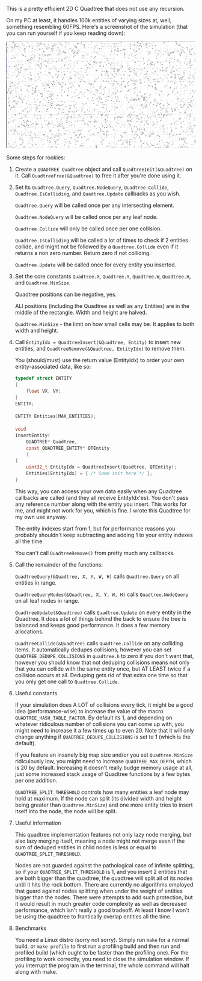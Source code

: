 This is a pretty efficient 2D C Quadtree that does not use any recursion.

On my PC at least, it handles 100k entities of varying sizes at, well, something resembling 60FPS. Here's a screenshot of the simulation (that you can run yourself if you keep reading down):

![Screenshot of the simulation](simulation.png)

Some steps for rookies:

1. Create a `QUADTREE Quadtree` object and call `QuadtreeInit(&Quadtree)` on it. Call `QuadtreeFree(&Quadtree)` to free it after you're done using it.

2. Set its `Quadtree.Query`, `Quadtree.NodeQuery`, `Quadtree.Collide`, `Quadtree.IsColliding`, and `Quadtree.Update` callbacks as you wish.

	`Quadtree.Query` will be called once per any intersecting element.

	`Quadtree.NodeQuery` will be called once per any leaf node.

	`Quadtree.Collide` will only be called once per one collision.

	`Quadtree.IsColliding` will be called a lot of times to check if 2 entities collide, and might not be followed by a `Quadtree.Collide` even if it returns a non zero number. Return zero if not colliding.

	`Quadtree.Update` will be called once for every entity you inserted.

3. Set the core constants `Quadtree.X`, `Quadtree.Y`, `Quadtree.W`, `Quadtree.H`, and `Quadtree.MinSize`.

	Quadtree positions can be negative, yes.

	ALl positions (including the Quadtree as well as any Entities) are in the middle of the rectangle. Width and height are halved.

	`Quadtree.MinSize` - the limit on how small cells may be. It applies to both width and height.

4. Call `EntityIdx = QuadtreeInsert(&Quadtree, Entity)` to insert new entities, and `QuadtreeRemove(&Quadtree, EntityIdx)` to remove them.

	You (should/must) use the return value (EntityIdx) to order your own entity-associated data, like so:

	```c
	typedef struct ENTITY
	{
		float VX, VY;
	}
	ENTITY;

	ENTITY Entities[MAX_ENTITIES];

	void
	InsertEntity(
		QUADTREE* Quadtree,
		const QUADTREE_ENTITY* QTEntity
		)
	{
		uint32_t EntityIdx = QuadtreeInsert(Quadtree, QTEntity);
		Entities[EntityIdx] = { /* Some init here */ };
	}
	```

	This way, you can access your own data easily when any Quadtree callbacks are called (and they all receive EntityIdx'es). You don't pass any reference number along with the entity you insert. This works for me, and might not work for you, which is fine. I wrote this Quadtree for my own use anyway.

	The entity indexes start from 1, but for performance reasons you probably shouldn't keep subtracting and adding 1 to your entity indexes all the time.

	You can't call `QuadtreeRemove()` from pretty much any callbacks.

5. Call the remainder of the functions:

	`QuadtreeQuery(&Quadtree, X, Y, W, H)` calls `Quadtree.Query` on all entities in range.

	`QuadtreeQueryNodes(&Quadtree, X, Y, W, H)` calls `Quadtree.NodeQuery` on all leaf nodes in range.

	`QuadtreeUpdate(&Quadtree)` calls `Quadtree.Update` on every entity in the Quadtree. It does a lot of things behind the back to ensure the tree is balanced and keeps good performance. It does a few memory allocations.

	`QuadtreeCollide(&Quadtree)` calls `Quadtree.Collide` on any colliding items. It automatically dedupes collisions, however you can set `QUADTREE_DEDUPE_COLLISIONS` in `quadtree.h` to zero if you don't want that, however you should know that not deduping collisions means not only that you can collide with the same entity once, but AT LEAST twice if a collision occurs at all. Deduping gets rid of that extra one time so that you only get one call to `Quadtree.Collide`.

6. Useful constants

	If your simulation does A LOT of collisions every tick, it might be a good idea (performance-wise) to increase the value of the macro `QUADTREE_HASH_TABLE_FACTOR`. By default its 1, and depending on whatever ridiculous number of collisions you can come up with, you might need to increase it a few times up to even 20. Note that it will only change anything if `QUADTREE_DEDUPE_COLLISIONS` is set to 1 (which is the default).

	If you feature an insanely big map size and/or you set `Quadtree.MinSize` ridiculously low, you might need to increase `QUADTREE_MAX_DEPTH`, which is 20 by default. Increasing it doesn't really budge memory usage at all, just some increased stack usage of Quadtree functions by a few bytes per one addition.

	`QUADTREE_SPLIT_THRESHOLD` controls how many entities a leaf node may hold at maximum. If the node can split (its divided width and height being greater than `Quadtree.MinSize`) and one more entity tries to insert itself into the node, the node will be split.

7. Useful information

	This quadtree implementation features not only lazy node merging, but also lazy merging itself, meaning a node might not merge even if the sum of deduped entities in child nodes is less or equal to `QUADTREE_SPLIT_THRESHOLD`.

	Nodes are not guarded against the pathological case of infinite splitting, so if your `QUADTREE_SPLIT_THRESHOLD` is 1, and you insert 2 entities that are both bigger than the quadtree, the quadtree will split all of its nodes until it hits the rock bottom. There are currently no algorithms employed that guard against nodes splitting when under the weight of entities bigger than the nodes. There were attempts to add such protection, but it would result in much greater code complexity as well as decreased performance, which isn't really a good tradeoff. At least I know I won't be using the quadtree to frantically overlap entities all the time.

8. Benchmarks

	You need a Linux distro (sorry not sorry). Simply run `make` for a normal build, or `make profile` to first run a profiling build and then run and profiled build (which ought to be faster than the profiling one). For the profiling to work correctly, you need to close the simulation window. If you interrupt the program in the terminal, the whole command will halt along with make.
